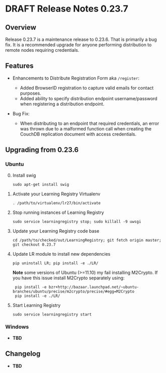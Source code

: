 # DRAFT Release Notes 0.23.7 

## Overview

Release 0.23.7 is a maintenance release to 0.23.6. That is primarily a bug fix. It is a recommended upgrade for anyone performing distribution to remote nodes requiring credentials.

## Features

* Enhancements to Distribute Registration Form aka ```/register```:
  - Added BrowserID registration to capture valid emails for contact purposes.
  - Added ability to specify distribution endpoint username/password when registering a distribution endpoint.

* Bug Fix:
  - When distributing to an endpoint that required credentials, an error was thrown due to a malformed function call when creating the CouchDB replication document with access credentials.

## Upgrading from 0.23.6

### Ubuntu

0. Install swig

    ```sudo apt-get install swig```

0. Activate your Learning Registry Virtualenv

    ```. /path/to/virtualenv/lr27/bin/activate```

0. Stop running instances of Learning Registry

    ```sudo service learningregistry stop; sudo killall -9 uwsgi```

0. Update your Learning Registry code base

    ```cd /path/to/checked/out/LearningRegistry; git fetch origin master; git checkout 0.23.7```

0. Update LR module to install new dependencies

    `pip uninstall LR; pip install -e ./LR/`

    **Note** some versions of Ubuntu (>=11.10) my fail installing M2Crypto.  If you have this issue install M2Crypto separately using:

        pip install -e bzr+http://bazaar.launchpad.net/~ubuntu-branches/ubuntu/precise/m2crypto/precise/#egg=M2Crypto
        pip install -e ./LR/

0. Start Learning Registry

    ```sudo service learningregistry start```


### Windows

* **TBD**

## Changelog

* **TBD**